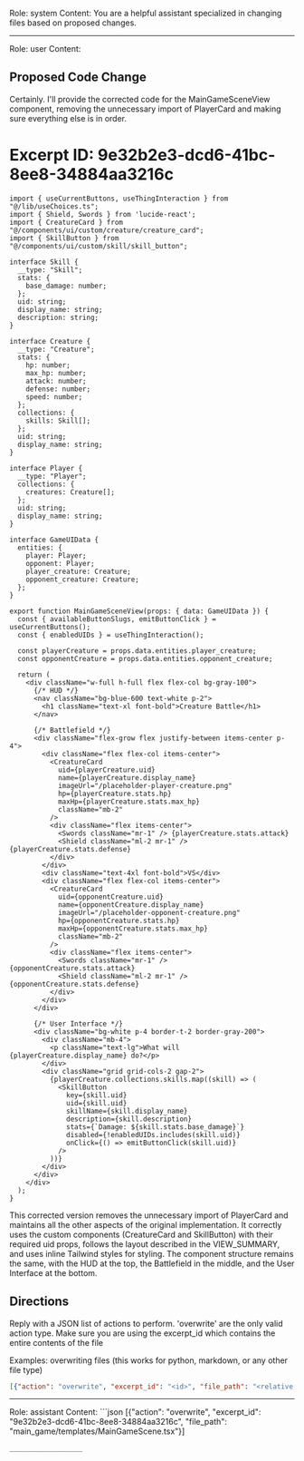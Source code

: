 Role: system
Content: You are a helpful assistant specialized in changing files based on proposed changes.
__________________
Role: user
Content: 
## Proposed Code Change
Certainly. I'll provide the corrected code for the MainGameSceneView component, removing the unnecessary import of PlayerCard and making sure everything else is in order.

# Excerpt ID: 9e32b2e3-dcd6-41bc-8ee8-34884aa3216c
```tsx main_game/templates/MainGameScene.tsx
import { useCurrentButtons, useThingInteraction } from "@/lib/useChoices.ts";
import { Shield, Swords } from 'lucide-react';
import { CreatureCard } from "@/components/ui/custom/creature/creature_card";
import { SkillButton } from "@/components/ui/custom/skill/skill_button";

interface Skill {
  __type: "Skill";
  stats: {
    base_damage: number;
  };
  uid: string;
  display_name: string;
  description: string;
}

interface Creature {
  __type: "Creature";
  stats: {
    hp: number;
    max_hp: number;
    attack: number;
    defense: number;
    speed: number;
  };
  collections: {
    skills: Skill[];
  };
  uid: string;
  display_name: string;
}

interface Player {
  __type: "Player";
  collections: {
    creatures: Creature[];
  };
  uid: string;
  display_name: string;
}

interface GameUIData {
  entities: {
    player: Player;
    opponent: Player;
    player_creature: Creature;
    opponent_creature: Creature;
  };
}

export function MainGameSceneView(props: { data: GameUIData }) {
  const { availableButtonSlugs, emitButtonClick } = useCurrentButtons();
  const { enabledUIDs } = useThingInteraction();

  const playerCreature = props.data.entities.player_creature;
  const opponentCreature = props.data.entities.opponent_creature;

  return (
    <div className="w-full h-full flex flex-col bg-gray-100">
      {/* HUD */}
      <nav className="bg-blue-600 text-white p-2">
        <h1 className="text-xl font-bold">Creature Battle</h1>
      </nav>

      {/* Battlefield */}
      <div className="flex-grow flex justify-between items-center p-4">
        <div className="flex flex-col items-center">
          <CreatureCard
            uid={playerCreature.uid}
            name={playerCreature.display_name}
            imageUrl="/placeholder-player-creature.png"
            hp={playerCreature.stats.hp}
            maxHp={playerCreature.stats.max_hp}
            className="mb-2"
          />
          <div className="flex items-center">
            <Swords className="mr-1" /> {playerCreature.stats.attack}
            <Shield className="ml-2 mr-1" /> {playerCreature.stats.defense}
          </div>
        </div>
        <div className="text-4xl font-bold">VS</div>
        <div className="flex flex-col items-center">
          <CreatureCard
            uid={opponentCreature.uid}
            name={opponentCreature.display_name}
            imageUrl="/placeholder-opponent-creature.png"
            hp={opponentCreature.stats.hp}
            maxHp={opponentCreature.stats.max_hp}
            className="mb-2"
          />
          <div className="flex items-center">
            <Swords className="mr-1" /> {opponentCreature.stats.attack}
            <Shield className="ml-2 mr-1" /> {opponentCreature.stats.defense}
          </div>
        </div>
      </div>

      {/* User Interface */}
      <div className="bg-white p-4 border-t-2 border-gray-200">
        <div className="mb-4">
          <p className="text-lg">What will {playerCreature.display_name} do?</p>
        </div>
        <div className="grid grid-cols-2 gap-2">
          {playerCreature.collections.skills.map((skill) => (
            <SkillButton
              key={skill.uid}
              uid={skill.uid}
              skillName={skill.display_name}
              description={skill.description}
              stats={`Damage: ${skill.stats.base_damage}`}
              disabled={!enabledUIDs.includes(skill.uid)}
              onClick={() => emitButtonClick(skill.uid)}
            />
          ))}
        </div>
      </div>
    </div>
  );
}
```

This corrected version removes the unnecessary import of PlayerCard and maintains all the other aspects of the original implementation. It correctly uses the custom components (CreatureCard and SkillButton) with their required uid props, follows the layout described in the VIEW_SUMMARY, and uses inline Tailwind styles for styling. The component structure remains the same, with the HUD at the top, the Battlefield in the middle, and the User Interface at the bottom.

## Directions
Reply with a JSON list of actions to perform. 'overwrite' are the only valid action type. 
Make sure you are using the excerpt_id which contains the entire contents of the file

Examples:
overwriting files (this works for python, markdown, or any other file type)
```json output_example1
[{"action": "overwrite", "excerpt_id": "<id>", "file_path": "<relative file path>"}]
```

__________________
Role: assistant
Content: ```json
[{"action": "overwrite", "excerpt_id": "9e32b2e3-dcd6-41bc-8ee8-34884aa3216c", "file_path": "main_game/templates/MainGameScene.tsx"}]
```
__________________
